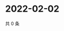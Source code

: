 # 2022-02-02

共 0 条

<!-- BEGIN WEIBO -->
<!-- 最后更新时间 Wed Feb 02 2022 21:12:34 GMT+0800 (China Standard Time) -->

<!-- END WEIBO -->

